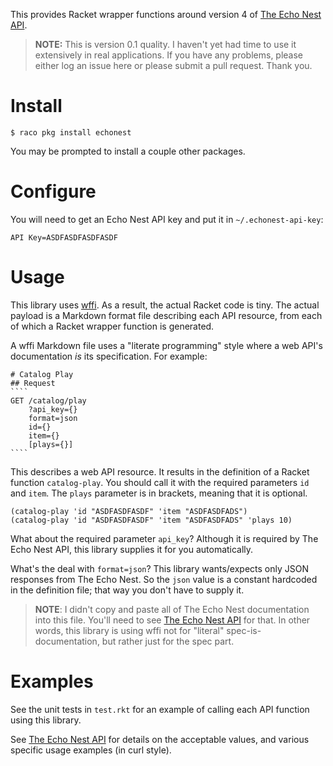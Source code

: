This provides Racket wrapper functions around version 4 of
[The Echo Nest API][].

> **NOTE:** This is version 0.1 quality. I haven't yet had time to use
> it extensively in real applications. If you have any problems, please
> either log an issue here or please submit a pull request. Thank you.

# Install

    $ raco pkg install echonest

You may be prompted to install a couple other packages.

# Configure

You will need to get an Echo Nest API key and put it in
`~/.echonest-api-key`:

    API Key=ASDFASDFASDFASDF

# Usage

This library uses [wffi][]. As a result, the actual Racket code is
tiny. The actual payload is a Markdown format file describing each API
resource, from each of which a Racket wrapper function is generated.

A wffi Markdown file uses a "literate programming" style where a web
API's documentation _is_ its specification. For example:

    # Catalog Play
    ## Request
    ````
    GET /catalog/play
        ?api_key={}
        format=json
        id={}
        item={}
        [plays={}]
    ````

This describes a web API resource. It results in the definition of a
Racket function `catalog-play`. You should call it with the required
parameters `id` and `item`. The `plays` parameter is in brackets,
meaning that it is optional.

```racket
(catalog-play 'id "ASDFASDFASDF" 'item "ASDFASDFADS")
(catalog-play 'id "ASDFASDFASDF" 'item "ASDFASDFADS" 'plays 10)
```

What about the required parameter `api_key`? Although it is required
by The Echo Nest API, this library supplies it for you automatically.

What's the deal with `format=json`? This library wants/expects only
JSON responses from The Echo Nest. So the `json` value is a constant
hardcoded in the definition file; that way you don't have to supply
it.

> **NOTE**: I didn't copy and paste all of The Echo Nest documentation
> into this file. You'll need to see [The Echo Nest API][] for
> that. In other words, this library is using wffi not for "literal"
> spec-is-documentation, but rather just for the spec part.

# Examples

See the unit tests in `test.rkt` for an example of calling each API
function using this library.

See [The Echo Nest API][] for details on the acceptable values, and
various specific usage examples (in curl style).


[The Echo Nest API]: http://developer.echonest.com/docs/v4
[wffi]: https://github.com/greghendershott/wffi
